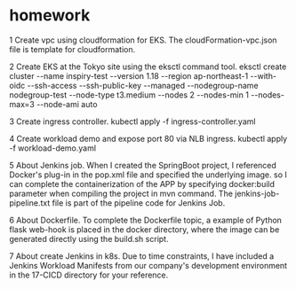# homework
1 Create vpc using cloudformation for EKS. 
  The cloudFormation-vpc.json file is template for cloudformation. 

2 Create EKS at the Tokyo site using the eksctl command tool. 
  eksctl create cluster --name inspiry-test --version 1.18 --region ap-northeast-1 --with-oidc --ssh-access --ssh-public-key <your-key> --managed --nodegroup-name nodegroup-test --node-type t3.medium --nodes 2 --nodes-min 1 --nodes-max=3 --node-ami auto

3 Create ingress controller. 
  kubectl apply -f ingress-controller.yaml

4 Create workload demo and expose port 80 via NLB ingress. 
  kubectl apply -f workload-demo.yaml

5 About Jenkins job. 
  When I created the SpringBoot project, I referenced Docker's plug-in in the pop.xml file and specified the underlying image. so I can complete the containerization of the APP by specifying docker:build parameter when compiling the project in mvn command.
  The jenkins-job-pipeline.txt file is part of the pipeline code for Jenkins Job.

6 About Dockerfile. 
  To complete the Dockerfile topic, a example of Python flask web-hook is placed in the docker directory, where the image can be generated directly using the build.sh script.

7 About create Jenkins in k8s. 
  Due to time constraints, I have included a Jenkins Workload Manifests from our company's development environment in the 17-CICD directory for your reference.
